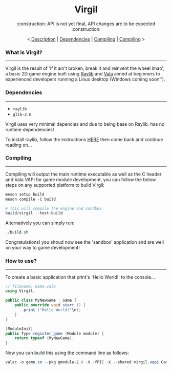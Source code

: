 <h1 align="center">Virgil</h1>
<p align="center">:construction: API is not yet final, API changes are to be expected :construction:</p>

<p align="center">
<
    <a href="#what-is-virgil">Description</a> |
    <a href="#dependencies">Dependencies</a> |
    <a href="#compiling">Compiling</a> |
    <a href="#how-to-use">Compiling</a>
>
</p>

### What is Virgil?

---

Virgil is the result of 'if it ain't broken, break it and reinvent the wheel lmao', a basic 2D game engine built using [Raylib](https://www.raylib.com/) and [Vala](https://vala.dev/) aimed at beginners to experienced developers running a Linux desktop (Windows coming soon™).

### Dependencies

---

- `raylib`
- `glib-2.0`

Virgil uses very minimal depencies and due to being base on Raylib; has no runtime dependencies!

To install raylib, follow the instructions [HERE](https://www.raylib.com/) then come back and continue reading on...

### Compiling

---

Compiling will output the main runtime executable as well as the C header and Vala VAPI for game module development, you can follow the below steps on any supported platform to build Virgil:

```powershell
meson setup build
meson compile -C build

# This will compile the engine and sandbox
build/virgil --test-build
```

Alternatively you can simply run:

```powershell
./build.sh
```

Congratulations! you shoud now see the 'sandbox' application and are well on your way to game development!

### How to use?

---

To create a basic application that print's 'Hello World!' to the console...

<!-- C# for nicer syntax highlighting -->
```csharp
// filename: Game.vala
using Virgil;

public class MyNewGame : Game {
    public override void start () {
        print ("Hello World!"\n);
    }
}

[ModuleInit]
public Type register_game (Module module) {
    return typeof (MyNewGame);
}
```

Now you can build this using the command line as follows:

<!-- Powershell is just for syntax highlighting -->
```powershell
valac -o game.so --pkg gmodule-2.0 -X -fPIC -X --shared virgil.vapi Game.vala --library Game
```
